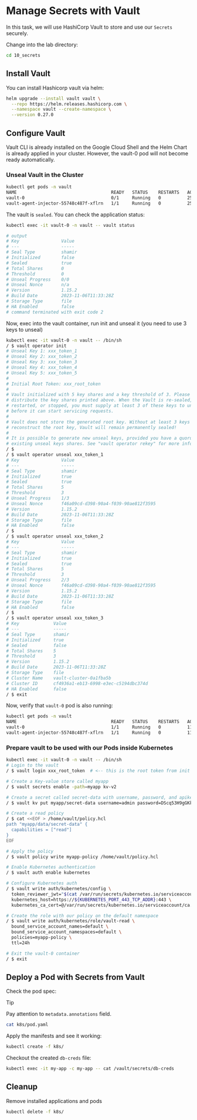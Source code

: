 # Manage Secrets with Vault

In this task, we will use HashiCorp Vault to store and use our `Secrets` securely.

Change into the lab directory:

```bash
cd 10_secrets
```

## Install Vault

You can install Hashicorp vault via helm:

```bash
helm upgrade --install vault vault \
  --repo https://helm.releases.hashicorp.com \
  --namespace vault --create-namespace \
  --version 0.27.0
```

## Configure Vault

Vault CLI is already installed on the Google Cloud Shell and the Helm Chart is already applied in your cluster. However, the vault-0 pod will not become ready automatically.

### Unseal Vault in the Cluster

```bash
kubectl get pods -n vault
NAME                                    READY   STATUS    RESTARTS   AGE
vault-0                                 0/1     Running   0          25s
vault-agent-injector-55748c487f-xflrn   1/1     Running   0          25s
```

The vault is `sealed`. You can check the application status:

```bash
kubectl exec -it vault-0 -n vault -- vault status

# output
# Key                Value
# ---                -----
# Seal Type          shamir
# Initialized        false
# Sealed             true
# Total Shares       0
# Threshold          0
# Unseal Progress    0/0
# Unseal Nonce       n/a
# Version            1.15.2
# Build Date         2023-11-06T11:33:28Z
# Storage Type       file
# HA Enabled         false
# command terminated with exit code 2
```

Now, exec into the vault container, run init and unseal it (you need to use 3 keys to unseal)

```bash
kubectl exec -it vault-0 -n vault -- /bin/sh
/ $ vault operator init
# Unseal Key 1: xxx_token_1
# Unseal Key 2: xxx_token_2
# Unseal Key 3: xxx_token_3
# Unseal Key 4: xxx_token_4
# Unseal Key 5: xxx_token_5
#
# Initial Root Token: xxx_root_token
#
# Vault initialized with 5 key shares and a key threshold of 3. Please securely
# distribute the key shares printed above. When the Vault is re-sealed,
# restarted, or stopped, you must supply at least 3 of these keys to unseal it
# before it can start servicing requests.
#
# Vault does not store the generated root key. Without at least 3 keys to
# reconstruct the root key, Vault will remain permanently sealed!
#
# It is possible to generate new unseal keys, provided you have a quorum of
# existing unseal keys shares. See "vault operator rekey" for more information.
/ $
/ $ vault operator unseal xxx_token_1
# Key                Value
# ---                -----
# Seal Type          shamir
# Initialized        true
# Sealed             true
# Total Shares       5
# Threshold          3
# Unseal Progress    1/3
# Unseal Nonce       f46a09cd-d398-90a4-f039-90ae812f3595
# Version            1.15.2
# Build Date         2023-11-06T11:33:28Z
# Storage Type       file
# HA Enabled         false
/ $
/ $ vault operator unseal xxx_token_2
# Key                Value
# ---                -----
# Seal Type          shamir
# Initialized        true
# Sealed             true
# Total Shares       5
# Threshold          3
# Unseal Progress    2/3
# Unseal Nonce       f46a09cd-d398-90a4-f039-90ae812f3595
# Version            1.15.2
# Build Date         2023-11-06T11:33:28Z
# Storage Type       file
# HA Enabled         false
/ $
/ $ vault operator unseal xxx_token_3
# Key             Value
# ---             -----
# Seal Type       shamir
# Initialized     true
# Sealed          false
# Total Shares    5
# Threshold       3
# Version         1.15.2
# Build Date      2023-11-06T11:33:28Z
# Storage Type    file
# Cluster Name    vault-cluster-0a1fba5b
# Cluster ID      cf4936a1-eb13-6998-e3ec-c5194dbc374d
# HA Enabled      false
/ $ exit
```

Now, verify that `vault-0` pod is also running:

```bash
kubectl get pods -n vault
NAME                                    READY   STATUS    RESTARTS   AGE
vault-0                                 1/1     Running   0          116m
vault-agent-injector-55748c487f-xflrn   1/1     Running   0          116m
```

### Prepare vault to be used with our Pods inside Kubernetes

```bash
kubectl exec -it vault-0 -n vault -- /bin/sh
# Login to the vault
/ $ vault login xxx_root_token  # <-- this is the root token from init command

# Create a Key-value store called myapp
/ $ vault secrets enable -path=myapp kv-v2

# Create a secret called secret-data with username, password, and apikey
/ $ vault kv put myapp/secret-data username=admin password=DScq53H9gGKkepCs

# Create a read policy
/ $ cat <<EOF > /home/vault/policy.hcl
path "myapp/data/secret-data" {
  capabilities = ["read"]
}
EOF

# Apply the policy
/ $ vault policy write myapp-policy /home/vault/policy.hcl

# Enable Kubernetes authentication
/ $ vault auth enable kubernetes

# Configure Kubernetes auth
/ $ vault write auth/kubernetes/config \
  token_reviewer_jwt="$(cat /var/run/secrets/kubernetes.io/serviceaccount/token)"  \
  kubernetes_host=https://${KUBERNETES_PORT_443_TCP_ADDR}:443 \
  kubernetes_ca_cert=@/var/run/secrets/kubernetes.io/serviceaccount/ca.crt

# Create the role with our policy on the default namespace
/ $ vault write auth/kubernetes/role/vault-read \
  bound_service_account_names=default \
  bound_service_account_namespaces=default \
  policies=myapp-policy \
  ttl=24h

# Exit the vault-0 container
/ $ exit
```

## Deploy a Pod with Secrets from Vault

Check the pod spec:

> [!TIP]
> Pay attention to `metadata.annotations` field.

```bash
cat k8s/pod.yaml
```

Apply the manifests and see it working:

```bash
kubectl create -f k8s/
```

Checkout the created `db-creds` file:

```bash
kubectl exec -it my-app -c my-app -- cat /vault/secrets/db-creds
```

## Cleanup

Remove installed applications and pods

```bash
kubectl delete -f k8s/
```
